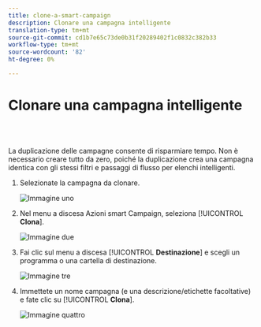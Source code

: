 ```yaml
---
title: clone-a-smart-campaign
description: Clonare una campagna intelligente
translation-type: tm+mt
source-git-commit: cd1b7e65c73de0b31f20289402f1c0832c382b33
workflow-type: tm+mt
source-wordcount: '82'
ht-degree: 0%

---
```



# Clonare una campagna intelligente

<br> 

La duplicazione delle campagne consente di risparmiare tempo. Non è necessario creare tutto da zero, poiché la duplicazione crea una campagna identica con gli stessi filtri e passaggi di flusso per elenchi intelligenti.

1. Selezionate la campagna da clonare.

   ![Immagine uno](/help/sky/assets/smart-campaigns/clone-a-smart-campaign/clone-a-smart-campaign-1.png)

1. Nel menu a discesa Azioni smart Campaign, seleziona [!UICONTROL **Clona**].

   ![Immagine due](/help/sky/assets/smart-campaigns/clone-a-smart-campaign/clone-a-smart-campaign-2.png)

1. Fai clic sul menu a discesa [!UICONTROL **Destinazione**] e scegli un programma o una cartella di destinazione.

   ![Immagine tre](/help/sky/assets/smart-campaigns/clone-a-smart-campaign/clone-a-smart-campaign-3.png)

1. Immettete un nome campagna (e una descrizione/etichette facoltative) e fate clic su [!UICONTROL **Clona**].

   ![Immagine quattro](/help/sky/assets/smart-campaigns/clone-a-smart-campaign/clone-a-smart-campaign-4.png)
